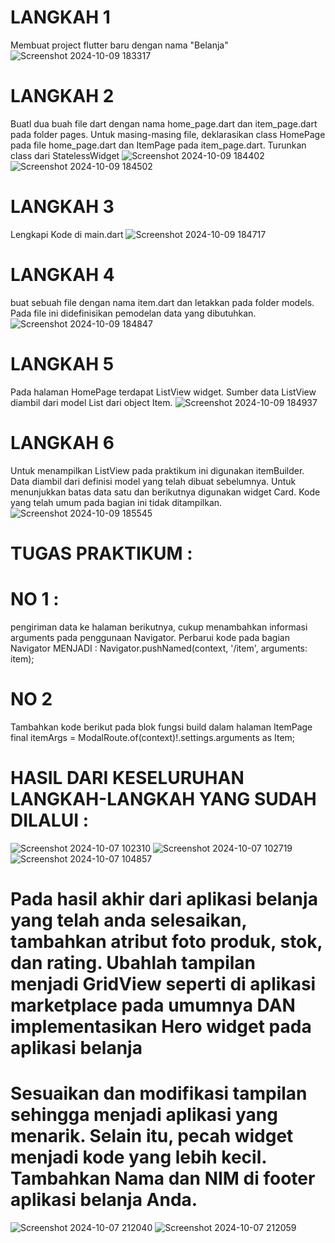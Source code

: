 # LANGKAH 1

Membuat project flutter baru dengan nama "Belanja"
![Screenshot 2024-10-09 183317](https://github.com/user-attachments/assets/30608952-0450-4749-8ec2-15fa56acea3e)

# LANGKAH 2
Buatl dua buah file dart dengan nama home_page.dart dan item_page.dart pada folder pages. Untuk masing-masing file, deklarasikan class HomePage pada file home_page.dart dan ItemPage pada item_page.dart. Turunkan class dari StatelessWidget
![Screenshot 2024-10-09 184402](https://github.com/user-attachments/assets/86b8d488-9e79-47fb-9394-1e8be1409d9c)
![Screenshot 2024-10-09 184502](https://github.com/user-attachments/assets/59668677-c72f-4270-b958-19dc7a1f68e6)

# LANGKAH 3
Lengkapi Kode di main.dart
![Screenshot 2024-10-09 184717](https://github.com/user-attachments/assets/9c951bf3-9b97-43f2-8e0d-04e61ea36cce)

# LANGKAH 4
buat sebuah file dengan nama item.dart dan letakkan pada folder models. Pada file ini didefinisikan pemodelan data yang dibutuhkan.
![Screenshot 2024-10-09 184847](https://github.com/user-attachments/assets/016ba1c0-c26d-4b9c-ab9e-e1a78b820fa0)

# LANGKAH 5
Pada halaman HomePage terdapat ListView widget. Sumber data ListView diambil dari model List dari object Item.
![Screenshot 2024-10-09 184937](https://github.com/user-attachments/assets/1eda8240-8aa4-4839-a2b8-0b61cbba6483)

# LANGKAH 6
Untuk menampilkan ListView pada praktikum ini digunakan itemBuilder. Data diambil dari definisi model yang telah dibuat sebelumnya. Untuk menunjukkan batas data satu dan berikutnya digunakan widget Card. Kode yang telah umum pada bagian ini tidak ditampilkan. 
![Screenshot 2024-10-09 185545](https://github.com/user-attachments/assets/e88e7a34-ad8b-44bf-b651-04223d31dde7)

# TUGAS PRAKTIKUM :
# NO 1 :
pengiriman data ke halaman berikutnya, cukup menambahkan informasi arguments pada penggunaan Navigator. Perbarui kode pada bagian Navigator MENJADI :
Navigator.pushNamed(context, '/item', arguments: item); 
# NO 2
Tambahkan kode berikut pada blok fungsi build dalam halaman ItemPage
final itemArgs = ModalRoute.of(context)!.settings.arguments as Item;

# HASIL DARI KESELURUHAN LANGKAH-LANGKAH YANG SUDAH DILALUI :
![Screenshot 2024-10-07 102310](https://github.com/user-attachments/assets/634c79c8-33ad-4684-9a7c-b3521835d814)
![Screenshot 2024-10-07 102719](https://github.com/user-attachments/assets/94febb78-4d58-4de2-90a4-2019e77ec0aa)
![Screenshot 2024-10-07 104857](https://github.com/user-attachments/assets/7c492ccd-cf1d-41d0-b664-98b7d5d0a1da)

# Pada hasil akhir dari aplikasi belanja yang telah anda selesaikan, tambahkan atribut foto produk, stok, dan rating. Ubahlah tampilan menjadi GridView seperti di aplikasi marketplace pada umumnya DAN implementasikan Hero widget pada aplikasi belanja 

# Sesuaikan dan modifikasi tampilan sehingga menjadi aplikasi yang menarik. Selain itu, pecah widget menjadi kode yang lebih kecil. Tambahkan Nama dan NIM di footer aplikasi belanja Anda.

![Screenshot 2024-10-07 212040](https://github.com/user-attachments/assets/de943b00-1c9e-47d8-ac8d-bfcae531c454)
![Screenshot 2024-10-07 212059](https://github.com/user-attachments/assets/dcf4db32-4108-40d0-989d-1e72a9dc1be3)






